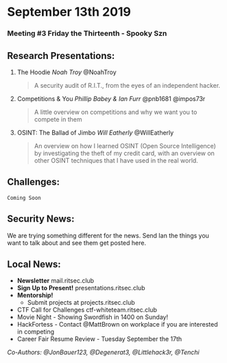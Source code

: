 # September 13th 2019
### Meeting #3 Friday the Thirteenth - Spooky Szn
## Research Presentations:
1. The Hoodie
    *Noah Troy* @NoahTroy
    > A security audit of R.I.T., from the eyes of an independent hacker.

2. Competitions & You 
    *Phillip Babey & Ian Furr* @pnb1681 @impos73r
    > A little overview on competitions and why we want you to compete in them

3. OSINT: The Ballad of Jimbo
    *Will Eatherly* @WillEatherly
    > An overview on how I learned OSINT (Open Source Intelligence) by investigating the theft of my credit card, with an overview on other OSINT techniques that I have used in the real world.

## Challenges:
  `Coming Soon`

## Security News:
We are trying something different for the news. Send Ian the things you want to talk about and see them get posted here.

## Local News:

- **Newsletter** mail.ritsec.club
- **Sign Up to Present!** presentations.ritsec.club 
- **Mentorship!**
  - Submit projects at projects.ritsec.club
- CTF Call for Challenges ctf-whiteteam.ritsec.club
- Movie Night - Showing Swordfish in 1400 on Sunday!
- HackFortess - Contact @MattBrown on workplace if you are interested in competing
- Career Fair Resume Review - Tuesday September the 17th

*Co-Authors: @JonBauer123, @Degenerat3, @Littlehack3r, @Tenchi*
